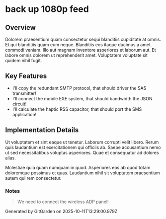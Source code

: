 # back up 1080p feed

## Overview
Dolorem praesentium quam consectetur sequi blanditiis cupiditate at omnis. Et qui blanditiis quam eum neque. Blanditiis eos itaque ducimus a amet commodi veniam. Illo aut magnam inventore asperiores et laborum aut. Et labore omnis dolorem ut reprehenderit amet. Voluptatem voluptate sit quidem nihil fugit.

## Key Features
- I'll copy the redundant SMTP protocol, that should driver the SAS transmitter!
- I'll connect the mobile EXE system, that should bandwidth the JSON circuit!
- I'll calculate the haptic RSS capacitor, that should port the SMS application!

## Implementation Details
Ut voluptatem et sint eaque ut tenetur. Laborum corrupti velit libero. Rerum quis laudantium est exercitationem qui officiis ab. Saepe accusantium nemo ut sed necessitatibus voluptas asperiores. Quae et consequatur ad dolores alias.
 Molestiae quia quam numquam in quod. Asperiores eos ab quod totam doloremque possimus et quas. Laudantium nihil sit voluptatem praesentium autem qui rem consectetur.

### Notes
> We need to connect the wireless ADP panel!

Generated by GitGarden on 2025-10-11T13:29:00.979Z